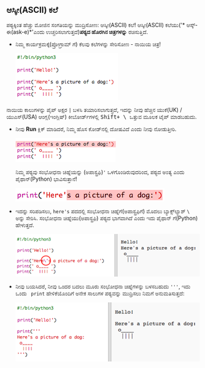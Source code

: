 ## ಆಸ್ಕೀ(ASCII) ಕಲೆ

ಪಠ್ಯಕ್ಕಿಂತ ಹೆಚ್ಚು ಮೋಜಿನ ಸಂಗತಿಯನ್ನು ಮುದ್ರಿಸೋಣ: ಆಸ್ಕೀ(ASCII) ಕಲೆ! ಆಸ್ಕೀ(ASCII) ಕಲೆಯು('* ಆಸ್ಕ್-ಈ(ask-e)*'ಎಂದು ಉಚ್ಚರಿಸಲಾಗುತ್ತದೆ)**ಪಠ್ಯದ ಹೊರಗಿನ ಚಿತ್ರಗಳನ್ನು** ರಚಿಸುತ್ತಿದೆ.

+ ನಿಮ್ಮ ಕಾರ್ಯಕ್ರಮಕ್ಕೆ(ಪ್ರೋಗ್ರಾಮ್ ಗೆ) ಕೆಲವು ಕಲೆಗಳನ್ನು ಸೇರಿಸೋಣ - ನಾಯಿಯ ಚಿತ್ರ!
    
    ![ಸ್ಕ್ರೀನ್‍ಶಾಟ್ (ಪರದೆ ಚಿತ್ರ)](images/me-dog.png)

ನಾಯಿಯ ಕಾಲುಗಳನ್ನು ಪೈಪ್ ಅಕ್ಷರ ` | ` ಬಳಸಿ ತಯಾರಿಸಲಾಗುತ್ತದೆ, ಇದನ್ನು ನೀವು ಹೆಚ್ಚಿನ ಯುಕೆ(UK) / ಯುಎಸ್(USA) ಆಂಗ್ಲ(ಇಂಗ್ಲಿಷ್) ಕೀಬೋರ್ಡ್‌ಗಳಲ್ಲಿ <kbd> Shift+ \ </kbd> ಒತ್ತುವ ಮೂಲಕ ಟೈಪ್ ಮಾಡಬಹುದು.

+ ನೀವು **Run** ಕ್ಲಿಕ್ ಮಾಡಿದರೆ, ನಿಮ್ಮ ಹೊಸ ಕೋಡ್‌ನಲ್ಲಿ ದೋಷವಿದೆ ಎಂದು ನೀವು ನೋಡುತ್ತೀರಿ.
    
    ![ಸ್ಕ್ರೀನ್‍ಶಾಟ್ (ಪರದೆ ಚಿತ್ರ)](images/me-dog-bug.png)
    
    ನಿಮ್ಮ ಪಠ್ಯವು ಸಂಭೋಧನಾ ಚಿಹ್ನೆಯನ್ನು (ಅಪಾಸ್ಟ್ರಫಿ)`'` ಒಳಗೊಂಡಿರುವುದರಿಂದ, ಪಠ್ಯದ ಅಂತ್ಯ ಎಂದು ಪೈಥಾನ್(Python) ಭಾವಿಸುತ್ತಾನೆ!
    
    ![ಸ್ಕ್ರೀನ್‍ಶಾಟ್ (ಪರದೆ ಚಿತ್ರ)](images/me-dog-quote.png)

+ ಇದನ್ನು ಸರಿಪಡಿಸಲು, `here's` ಪದದಲ್ಲಿ ಸಂಭೋಧನಾ ಚಿಹ್ನೆಗೆ(ಅಪಾಸ್ಟ್ರಫಿಗೆ) ಮೊದಲು ಬ್ಯಾಕ್ಸ್‌ಲ್ಯಾಶ್ ` \ ` ಅನ್ನು ಸೇರಿಸಿ. ಸಂಭೋಧನಾ ಚಿಹ್ನೆಯು(ಅಪಾಸ್ಟ್ರಫಿ) ಪಠ್ಯದ ಭಾಗವಾಗಿದೆ ಎಂದು ಇದು ಪೈಥಾನ್ ಗೆ(Python) ಹೇಳುತ್ತದೆ.
    
    ![ಸ್ಕ್ರೀನ್‍ಶಾಟ್ (ಪರದೆ ಚಿತ್ರ)](images/me-dog-bug-fix.png)

+ ನೀವು ಬಯಸಿದರೆ, ನೀವು ಒಂದರ ಬದಲು ಮೂರು ಸಂಭೋಧನಾ ಚಿಹ್ನೆಗಳನ್ನು ಬಳಸಬಹುದು `'''`, ಇದು ಒಂದು ` print` ಹೇಳಿಕೆಯೊಂದಿಗೆ ಅನೇಕ ಸಾಲುಗಳ ಪಠ್ಯವನ್ನು ಮುದ್ರಿಸಲು ನಿಮಗೆ ಅನುಮತಿಸುತ್ತದೆ:
    
    ![ಸ್ಕ್ರೀನ್‍ಶಾಟ್ (ಪರದೆ ಚಿತ್ರ)](images/me-dog-triple-quote.png)